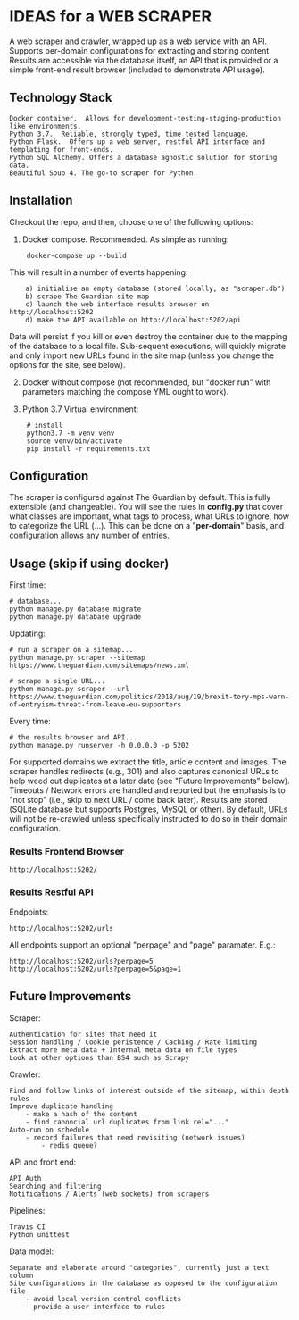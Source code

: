 # IDEAS for a WEB SCRAPER

A web scraper and crawler, wrapped up as a web service with an API.  Supports per-domain configurations for extracting and storing content.  Results are accessible via the database itself, an API that is provided or a simple front-end result browser (included to demonstrate API usage).

## Technology Stack

	Docker container.  Allows for development-testing-staging-production like environments.
	Python 3.7.  Reliable, strongly typed, time tested language.
	Python Flask.  Offers up a web server, restful API interface and templating for front-ends.
	Python SQL Alchemy. Offers a database agnostic solution for storing data.
	Beautiful Soup 4. The go-to scraper for Python.

## Installation

Checkout the repo, and then, choose one of the following options:

1. Docker compose.  Recommended.  As simple as running:

		docker-compose up --build

This will result in a number of events happening:

		a) initialise an empty database (stored locally, as "scraper.db")
		b) scrape The Guardian site map
		c) launch the web interface results browser on http://localhost:5202
		d) make the API available on http://localhost:5202/api

Data will persist if you kill or even destroy the container due to the mapping of the database to a local file.  Sub-sequent executions, will quickly migrate and only import new URLs found in the site map (unless you change the options for the site, see below).

2. Docker without compose (not recommended, but "docker run" with parameters matching the compose YML ought to work).

3. Python 3.7 Virtual environment:

		# install
		python3.7 -m venv venv
		source venv/bin/activate
		pip install -r requirements.txt

## Configuration

The scraper is configured against The Guardian by default.  This is fully extensible (and changeable).  You will see the rules in **config.py** that cover what classes are important, what tags to process, what URLs to ignore, how to categorize the URL (...).  This can be done on a "**per-domain**" basis, and configuration allows any number of entries.

## Usage (skip if using docker)

First time:

	# database...
	python manage.py database migrate
	python manage.py database upgrade

Updating:

	# run a scraper on a sitemap...
	python manage.py scraper --sitemap https://www.theguardian.com/sitemaps/news.xml

	# scrape a single URL...
	python manage.py scraper --url https://www.theguardian.com/politics/2018/aug/19/brexit-tory-mps-warn-of-entryism-threat-from-leave-eu-supporters

Every time:

	# the results browser and API...
	python manage.py runserver -h 0.0.0.0 -p 5202

For supported domains we extract the title, article content and images. The scraper handles redirects (e.g., 301) and also captures canonical URLs to help weed out duplicates at a later date (see "Future Improvements" below). Timeouts / Network errors are handled and reported but the emphasis is to "not stop" (i.e., skip to next URL / come back later). Results are stored (SQLite database but supports Postgres, MySQL or other). By default, URLs will not be re-crawled unless specifically instructed to do so in their domain configuration.

### Results Frontend Browser

	http://localhost:5202/

### Results Restful API

Endpoints:

	http://localhost:5202/urls

All endpoints support an optional "perpage" and "page" paramater.  E.g.:

	http://localhost:5202/urls?perpage=5
	http://localhost:5202/urls?perpage=5&page=1

## Future Improvements

Scraper:

    Authentication for sites that need it
    Session handling / Cookie peristence / Caching / Rate limiting
    Extract more meta data + Internal meta data on file types
    Look at other options than BS4 such as Scrapy

Crawler:

	Find and follow links of interest outside of the sitemap, within depth rules
	Improve duplicate handling
		- make a hash of the content
		- find canoncial url duplicates from link rel="..."
	Auto-run on schedule
		- record failures that need revisiting (network issues)
			- redis queue?

API and front end:

	API Auth
	Searching and filtering
	Notifications / Alerts (web sockets) from scrapers

Pipelines:

    Travis CI
    Python unittest

Data model:

	Separate and elaborate around "categories", currently just a text column
	Site configurations in the database as opposed to the configuration file
		- avoid local version control conflicts
		- provide a user interface to rules

